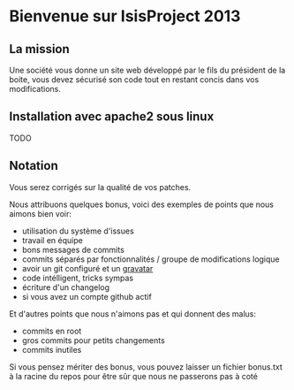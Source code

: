 Bienvenue sur IsisProject 2013
==============================

La mission
----------

Une société vous donne un site web développé par le fils du président de la boite, vous devez sécurisé son code tout en restant concis dans vos modifications.

Installation avec apache2 sous linux
------------------------------------

TODO

Notation
--------

Vous serez corrigés sur la qualité de vos patches.

Nous attribuons quelques bonus, voici des exemples de points que nous aimons bien voir:

+ utilisation du système d'issues
+ travail en équipe
+ bons messages de commits
+ commits séparés par fonctionnalités / groupe de modifications logique
+ avoir un git configuré et un [gravatar](http://gravatar.com/)
+ code intélligent, tricks sympas
+ écriture d'un changelog
+ si vous avez un compte github actif

Et d'autres points que nous n'aimons pas et qui donnent des malus:

- commits en root
- gros commits pour petits changements
- commits inutiles 

Si vous pensez mériter des bonus, vous pouvez laisser un fichier bonus.txt à la racine du repos pour être sûr que nous ne passerons pas à coté
